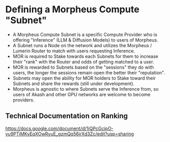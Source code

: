 # Defining a Morpheus Compute "Subnet"
- A Morpheus Compute Subnet is a specific Compute Provider who is offering "Inference" (LLM & Diffusion Models) to users of Morpheus. 
- A Subnet runs a Node on the network and utilizes the Morpheus / Lumerin Router to match with users requesting Inference. 
- MOR is required to Stake towards each Subnets for them to increase their "rank" with the Router and odds of getting matched to a user.
- MOR is rewarded to Subnets based on the "sessions" they do with users, the longer the sessions remain open the better their "reputation".
- Subnets may open the ability for MOR holders to Stake toward their Subnets and share the rewards (still under development).
- Morpheus is agnostic to where Subnets serve the Inference from, so users of Akash and other GPU networks are welcome to become providers.

## Technical Documentation on Ranking
https://docs.google.com/document/d/1jQPcGcjpO-vu9PTiMKyEqXOwRyuE_gzmQq56irXd3Zc/edit?usp=sharing
